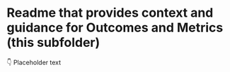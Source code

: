 # Readme that provides context and guidance for Outcomes and Metrics (this subfolder)
👇 Placeholder text

